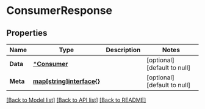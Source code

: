 # ConsumerResponse

## Properties
Name | Type | Description | Notes
------------ | ------------- | ------------- | -------------
**Data** | [***Consumer**](Consumer.md) |  | [optional] [default to null]
**Meta** | [**map[string]interface{}**](interface{}.md) |  | [optional] [default to null]

[[Back to Model list]](../README.md#documentation-for-models) [[Back to API list]](../README.md#documentation-for-api-endpoints) [[Back to README]](../README.md)

